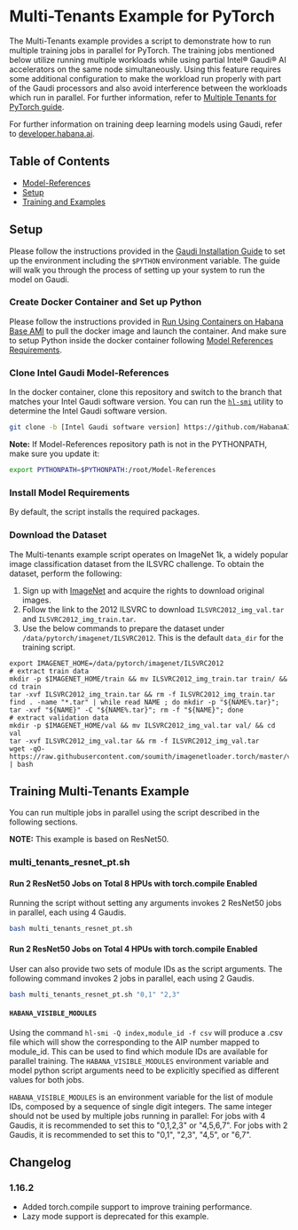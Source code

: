 # Multi-Tenants Example for PyTorch

The Multi-Tenants example provides a script to demonstrate how to run multiple training jobs in parallel for PyTorch. The training jobs mentioned below utilize running multiple workloads while using partial Intel® Gaudi® AI accelerators on the same node simultaneously. Using this feature requires some additional configuration to make the workload run properly with part of the Gaudi processors and also avoid interference between the workloads which run in parallel. For further information, refer to [Multiple Tenants for PyTorch guide](https://docs.habana.ai/en/latest/PyTorch/PT_Multiple_Tenants_on_HPU/index.html). 

For further information on training deep learning models using Gaudi, refer to [developer.habana.ai](https://developer.habana.ai/resources/).

## Table of Contents

* [Model-References](../../../README.md)
* [Setup](#setup)
* [Training and Examples](#training-the-model)

## Setup

Please follow the instructions provided in the [Gaudi Installation Guide](https://docs.habana.ai/en/latest/Installation_Guide/GAUDI_Installation_Guide.html) to set up the
environment including the `$PYTHON` environment variable. The guide will walk you through the process of setting up your system to run the model on Gaudi.

### Create Docker Container and Set up Python

Please follow the instructions provided in [Run Using Containers on Habana Base AMI](https://docs.habana.ai/en/latest/AWS_User_Guides/Habana_Deep_Learning_AMI.html#run-using-containers-on-habana-base-ami) to pull the docker image and launch the container. And make sure to setup Python inside the docker container following [Model References Requirements](https://docs.habana.ai/en/latest/AWS_User_Guides/Habana_Deep_Learning_AMI.html#model-references-requirements).

### Clone Intel Gaudi Model-References

In the docker container, clone this repository and switch to the branch that matches your Intel Gaudi software version. You can run the [`hl-smi`](https://docs.habana.ai/en/latest/Management_and_Monitoring/System_Management_Tools_Guide/System_Management_Tools.html#hl-smi-utility-options) utility to determine the Intel Gaudi software version.

```bash
git clone -b [Intel Gaudi software version] https://github.com/HabanaAI/Model-References /root/Model-References
```

**Note:** If Model-References repository path is not in the PYTHONPATH, make sure you update it:
```bash
export PYTHONPATH=$PYTHONPATH:/root/Model-References
```

### Install Model Requirements 

By default, the script installs the required packages. 

### Download the Dataset 

The Multi-tenants example script operates on ImageNet 1k, a widely popular image classification dataset from the ILSVRC challenge.
To obtain the dataset, perform the following:
1. Sign up with [ImageNet](http://image-net.org/download-images) and acquire the rights to download original images.
2. Follow the link to the 2012 ILSVRC to download `ILSVRC2012_img_val.tar` and `ILSVRC2012_img_train.tar`.
3. Use the below commands to prepare the dataset under `/data/pytorch/imagenet/ILSVRC2012`.
 This is the default `data_dir` for the training script.

```
export IMAGENET_HOME=/data/pytorch/imagenet/ILSVRC2012
# extract train data
mkdir -p $IMAGENET_HOME/train && mv ILSVRC2012_img_train.tar train/ && cd train
tar -xvf ILSVRC2012_img_train.tar && rm -f ILSVRC2012_img_train.tar
find . -name "*.tar" | while read NAME ; do mkdir -p "${NAME%.tar}"; tar -xvf "${NAME}" -C "${NAME%.tar}"; rm -f "${NAME}"; done
# extract validation data
mkdir -p $IMAGENET_HOME/val && mv ILSVRC2012_img_val.tar val/ && cd val
tar -xvf ILSVRC2012_img_val.tar && rm -f ILSVRC2012_img_val.tar
wget -qO- https://raw.githubusercontent.com/soumith/imagenetloader.torch/master/valprep.sh | bash
```


## Training Multi-Tenants Example 

You can run multiple jobs in parallel using the script described in the following sections. 

**NOTE:** This example is based on ResNet50.  

### multi_tenants_resnet_pt.sh

#### Run 2 ResNet50 Jobs on Total 8 HPUs with torch.compile Enabled

Running the script without setting any arguments invokes 2 ResNet50 jobs in parallel, each using 4 Gaudis. 

```bash
bash multi_tenants_resnet_pt.sh
```

#### Run 2 ResNet50 Jobs on Total 4 HPUs with torch.compile Enabled

User can also provide two sets of module IDs as the script arguments. The following command invokes 2 jobs in parallel, each using 2 Gaudis. 

```bash
bash multi_tenants_resnet_pt.sh "0,1" "2,3"
```

#### `HABANA_VISIBLE_MODULES`

Using the command `hl-smi -Q index,module_id -f csv` will produce a .csv file which will show the corresponding to the AIP number mapped to module_id. This can be used to find which module IDs are available for parallel training. The `HABANA_VISIBLE_MODULES` environment variable and model python script arguments need to be explicitly specified as different values for both jobs.

`HABANA_VISIBLE_MODULES` is an environment variable for the list of module IDs, composed by a sequence of single digit integers. The same integer should not be used by multiple jobs running in parallel: 
For jobs with 4 Gaudis, it is recommended to set this to "0,1,2,3" or "4,5,6,7".
For jobs with 2 Gaudis, it is recommended to set this to "0,1", "2,3", "4,5", or "6,7".

## Changelog
### 1.16.2
 - Added torch.compile support to improve training performance.
 - Lazy mode support is deprecated for this example.
